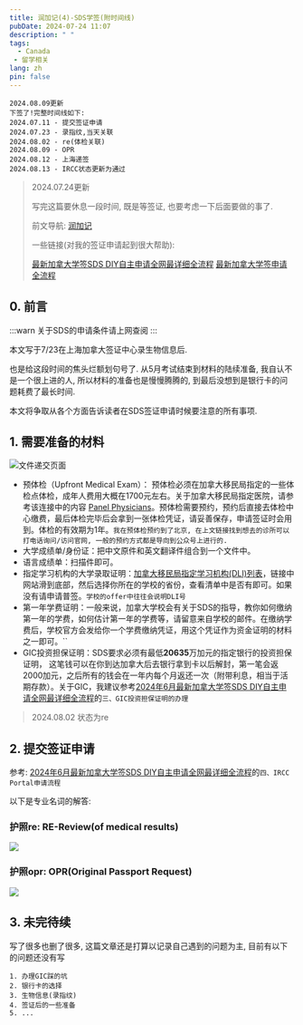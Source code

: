 ```yaml
---
title: 润加记(4)-SDS学签(附时间线)
pubDate: 2024-07-24 11:07
description: " "
tags:
  - Canada
 - 留学相关
lang: zh
pin: false
---
```

```
2024.08.09更新
下签了!完整时间线如下:
2024.07.11 - 提交签证申请
2024.07.23 - 录指纹,当天关联
2024.08.02 - re(体检关联)
2024.08.09 - OPR
2024.08.12 - 上海递签
2024.08.13 - IRCC状态更新为通过
```

> 2024.07.24更新
> 
> 写完这篇要休息一段时间, 既是等签证, 也要考虑一下后面要做的事了.
> 
> 前文导航: [润加记](https://blog.asyncx.top/zh/categories/%E7%95%99%E5%AD%A6/)
> 
> 一些链接(对我的签证申请起到很大帮助): 
> 
> [最新加拿大学签SDS DIY自主申请全网最详细全流程](https://zhuanlan.zhihu.com/p/633041015)
> [最新加拿大学签申请全流程](https://bbs.gter.net/thread-2507913-1-1.html)

## 0. 前言

:::warn
关于SDS的申请条件请上网查阅
:::

本文写于7/23在上海加拿大签证中心录生物信息后.

也是给这段时间的焦头烂额划句号了. 从5月考试结束到材料的陆续准备, 我自认不是一个很上进的人, 所以材料的准备也是慢慢腾腾的, 到最后没想到是银行卡的问题耗费了最长时间.

本文将争取从各个方面告诉读者在SDS签证申请时候要注意的所有事项.

## 1. 需要准备的材料

![文件递交页面](https://r2.asyncx.top/2024/07/14/202407141105263.webp)

- 预体检（Upfront Medical Exam）： 预体检必须在加拿大移民局指定的一些体检点体检，成年人费用大概在1700元左右。关于加拿大移民局指定医院，请参考该连接中的内容 [Panel Physicians](https://link.zhihu.com/?target=https%3A//secure.cic.gc.ca/pp-md/pp-list.aspx)。预体检需要预约，预约后直接去体检中心缴费，最后体检完毕后会拿到一张体检凭证，请妥善保存，申请签证时会用到。体检的有效期为1年。`我在预体检预约到了北京, 在上文链接找到想去的诊所可以打电话询问/访问官网, 一般的预约方式都是导向到公众号上进行的. `
- 大学成绩单/身份证：把中文原件和英文翻译件组合到一个文件中。
- 语言成绩单：扫描件即可。
- 指定学习机构的大学录取证明：[加拿大移民局指定学习机构(DLI)列表](https://link.zhihu.com/?target=https%3A//www.canada.ca/en/immigration-refugees-citizenship/services/study-canada/study-permit/prepare/designated-learning-institutions-list.html)，链接中网站滑到底部，然后选择你所在的学校的省份，查看清单中是否有即可。如果没有请申请普签。`学校的offer中往往会说明DLI号`
- 第一年学费证明：一般来说，加拿大学校会有关于SDS的指导，教你如何缴纳第一年的学费，如何估计第一年的学费等，请留意来自学校的邮件。在缴纳学费后，学校官方会发给你一个学费缴纳凭证，用这个凭证作为资金证明的材料之一即可。``
- GIC投资担保证明：SDS要求必须有最低**20635**万加元的指定银行的投资担保证明， 这笔钱可以在你到达加拿大后去银行拿到卡以后解封，第一笔会返2000加元，之后所有的钱会在一年内每个月返还一次（附带利息，相当于活期存款）。关于GIC，我建议参考[2024年6月最新加拿大学签SDS DIY自主申请全网最详细全流程](https://zhuanlan.zhihu.com/p/633041015)的`三、GIC投资担保证明的办理`

> 2024.08.02
> 状态为re

## 2. 提交签证申请
参考: [2024年6月最新加拿大学签SDS DIY自主申请全网最详细全流程](https://zhuanlan.zhihu.com/p/633041015)的`四、IRCC Portal申请流程`

以下是专业名词的解答:

### 护照re: RE-Review(of medical results)
![](https://r2.asyncx.top/2024/08/09/202408091240564.webp)

### 护照opr: OPR(Original Passport Request)
![](https://r2.asyncx.top/2024/08/09/202408091241499.webp)


## 3. 未完待续

写了很多也删了很多, 这篇文章还是打算以记录自己遇到的问题为主, 目前有以下的问题还没有写
```
1. 办理GIC踩的坑
2. 银行卡的选择
3. 生物信息(录指纹)
4. 签证后的一些准备
5. ...
```
